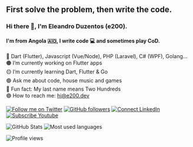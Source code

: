 ## First solve the problem, then write the code.

### Hi there 👋, I'm Eleandro Duzentos (e200).
#### I'm from Angola 🇦🇴, I write code 💻 and sometimes play CoD.

🔴 Dart (Flutter), Javascript (Vue/Node), PHP (Laravel), C# (WPF), Golang...<br>
🟠 I’m currently working on Flutter apps<br>
🟡 I’m currently learning Dart, Flutter & Go<br>
🟢 Ask me about code, house music and games<br>
🔵 Fun fact: My last name means Two Hundreds<br>
🟣 How to reach me: [hi@e200.dev](mailto:hi@e200.dev)

[![Follow me on Twitter](https://img.shields.io/twitter/follow/iam_e200?style=social)](https://twitter.com/iam_e200)
[![GitHub followers](https://img.shields.io/github/followers/e200?style=social)](https://github.com/e200)
[![Connect LinkedIn](https://img.shields.io/badge/LinkedIn-informational?style=social&logo=linkedin)](https://www.linkedin.com/in/iam-e200/)
[![Subscribe Youtube](https://img.shields.io/badge/Youtube-informational?style=social&logo=youtube)](https://www.youtube.com/channel/UCdHPUOS_QF3bCPQnd4_zD8w)

![GitHub Stats](https://github-readme-stats.vercel.app/api?username=e200&hide_border=true&show_icons=true&include_all_commits=false&count_private=true&line_height=24&text_color=ffffff&icon_color=ffffff&bg_color=0,833ab4,5851db,405de6&title_color=ffffff)
![Most used languages](https://github-readme-stats.vercel.app/api/top-langs/?username=e200&hide=html&hide_border=true&card_width=320&layout=compact&langs_count=4&text_color=ffffff&icon_color=ffffff&bg_color=0,833ab4,5851db,405de6&title_color=ffffff)

![Profile views](https://visitor-badge.laobi.icu/badge?page_id=e200.e200)
